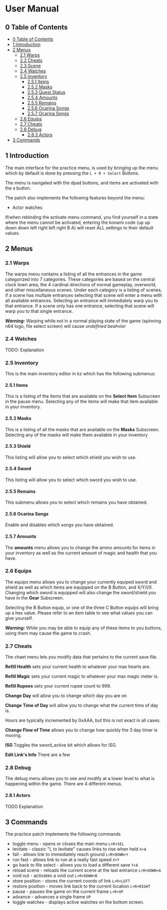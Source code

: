 # User Manual

## 0 Table of Contents
* [0 Table of Contents](#0-table-of-contents)
* [1 Introduction](#1-introduction)
* [2 Menus](#2-menus)
    * [2.1 Warps](#21-warps)
    * [2.2 Cheats](#22-cheats)
    * [2.3 Scene](#23-scene)
    * [2.4 Watches](#24-watches)
    * [2.5 Inventory](#25-inventory)
        * [2.5.1 Items](#251-items)
        * [2.5.2 Masks](#252-masks)
        * [2.5.3 Quest Status](#253-shield)
        * [2.5.4 Amounts](#254-sword)
        * [2.5.5 Remains](#255-remains)
        * [2.5.6 Ocarina Songs](#256-ocarina-songs)
        * [2.5.7 Ocarina Songs](#257-amounts)
    * [2.6 Equips](#26-equips)
    * [2.7 Cheats](#27-cheats)
    * [2.8 Debug](#28-debug)
        * [2.8.3 Actors](#283-actors)
* [3 Commands](#3-commands)

## 1 Introduction
The main interface for the practice menu, is used by bringing up the menu which by default is done by pressing the `L + R + Select` Buttons.  

The menu is navigated with the dpad buttons, and items are activated with the `A` button. 

The patch also implements the following features beyond the menu:
* Actor watches

If/when rebinding the activate menu command, you find yourself in a state where the menu cannot be activated, entering the konami code (up up down down left right left right B A) will reset ALL settings to their default values.  

## 2 Menus
### 2.1 Warps
The warps menu contains a listing of all the entrances in the game categorized into 7 categories.  These categories are based on the central clock town area, the 4 cardinal directions of normal gameplay, overworld, and other miscellaneous scenes.  Under each category is a listing of scenes, if a scene has multiple entrances selecting that scene will enter a menu with all available entrances. Selecting an entrance will immediately warp you to that entrance.  If a scene only has one entrance, selecting that scene will warp you to that single entrance.

***Warning:*** Warping while not in a normal playing state of the game (spinning n64 logo, file select screen) will cause *undefined beahvior*

### 2.4 Watches
TODO: Explanation


### 2.5 Inventory
This is the main inventory editor in kz which has the following submenus:
#### 2.5.1 Items
This is a listing of the items that are available on the **Select Item** Subscreen in the pause menu.  Selecting any of the items will make that item available in your inventory. 


#### 2.5.2 Masks
This is a listing of all the masks that are available on the **Masks** Subscreen.  Selecting any of the masks will make them available in your inventory

#### 2.5.3 Shield
This listing will allow you to select which shield you wish to use.

#### 2.5.4 Sword
This listing will allow you to select which sword you wish to use.

#### 2.5.5 Remains
This submenu allows you to select which remains you have obtained.

#### 2.5.6 Ocarina Songs
Enable and disables which songs you have obtained.

#### 2.5.7 Amounts
The **amounts** menu allows you to change the ammo amounts for items in your inventory as well as the current amount of magic and health that you have.  

### 2.6 Equips
The equips menu allows you to change your currently equiped sword and shield as well as which items are equipped on the B Button, and X/Y/I/II.  Changing which sword is equipped will also change the sword/shield you have in the **Gear** Subscreen.  

Selecting the B Button equip, or one of the three C Button equips will bring up a hex value. Please refer to an item table to see what values you can give yourself.

***Warning:*** While you may be able to equip any of these items to you buttons, using them may cause the game to crash. 

### 2.7 Cheats
The chaet menu lets you modify data that pertains to the current save file.

**Refill Health** sets your current health to whatever your max hearts are.

**Refill Magic** sets your current magic to whatever your max magic meter is.

**Refill Rupees** sets your current rupee count to 999.

**Change Day** will allow you to change which day you are on

**Change Time of Day** will allow you to change what the current time of day is.  

Hours are typically incremented by 0xAAA, but this is not exact in all cases.

**Change Flow of Time** allows you to change how quickly the 3 day timer is moving.

**ISG** Toggles the sword_active bit which allows for ISG.

**Edit Link's Info** There are a few 

### 2.8 Debug
The debug menu allows you to see and modify at a lower level to what is happening within the game.  There are 4 different menus.

#### 2.8.1 Actors
TODO Explanation


## 3 Commands
The practice patch implements the following commands 
* toggle menu - opens or closes the main menu `L+R+SEL`
* levitate - classic "L to levitate" causes links to rise when held `X+A`
* fall - allows link to immediately reach ground `L+R+DOWN+Y`
* run fast - allows link to run at a really fast speed `X+Y`
* go back to file select - allows you to load a different save `Y+A`
* reload scene - reloads the current scene at the last entrance `L+R+DOWN+A`
* void out - activates a void out `L+R+DOWN+B`
* store position - stores the current coords of link `L+R+LEFT`
* restore position - moves link back to the current location `L+R+RIGHT`
* pause - pauses the game on the current frame `L+R+UP`
* advance - advances a single frame `UP`
* toggle watches - displays active watches on the bottom screen.
